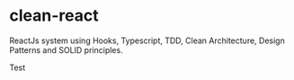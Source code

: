 # clean-react

ReactJs system using Hooks, Typescript, TDD, Clean Architecture, Design Patterns and SOLID principles.

Test
